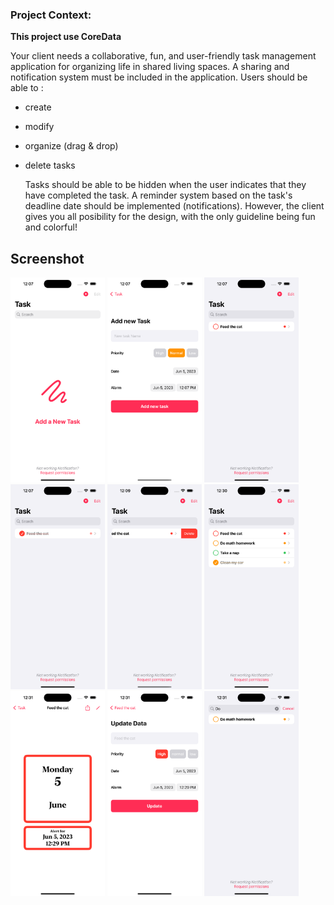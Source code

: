### Project Context:

**This project use CoreData**

  Your client needs a collaborative, fun, and user-friendly task management application for organizing life in shared living spaces.
A sharing and notification system must be included in the application.
Users should be able to :
- create
- modify
- organize (drag & drop)
- delete tasks

  Tasks should be able to be hidden when the user indicates that they have completed the task.
A reminder system based on the task's deadline date should be implemented (notifications).
However, the client gives you all posibility for the design, with the only guideline being fun and colorful!

## Screenshot
<img src="https://github.com/Hallucinette/ToDoApp/blob/main/ReadmeAsset/ScreenshotToDoApp.png" width=30% height=30%> <img src="https://github.com/Hallucinette/ToDoApp/blob/main/ReadmeAsset/ScreenshotToDoApp1.png" width=30% height=30%> <img src="https://github.com/Hallucinette/ToDoApp/blob/main/ReadmeAsset/ScreenshotToDoApp2.png" width=30% height=30%>
<img src="https://github.com/Hallucinette/ToDoApp/blob/main/ReadmeAsset/ScreenshotToDoApp3.png" width=30% height=30%> <img src="https://github.com/Hallucinette/ToDoApp/blob/main/ReadmeAsset/ScreenshotToDoApp4.png" width=30% height=30%> <img src="https://github.com/Hallucinette/ToDoApp/blob/main/ReadmeAsset/ScreenshotToDoApp5.png" width=30% height=30%>
<img src="https://github.com/Hallucinette/ToDoApp/blob/main/ReadmeAsset/ScreenshotToDoApp6.png" width=30% height=30%> <img src="https://github.com/Hallucinette/ToDoApp/blob/main/ReadmeAsset/ScreenshotToDoApp7.png" width=30% height=30%> <img src="https://github.com/Hallucinette/ToDoApp/blob/main/ReadmeAsset/ScreenshotToDoApp8.png" width=30% height=30%>
